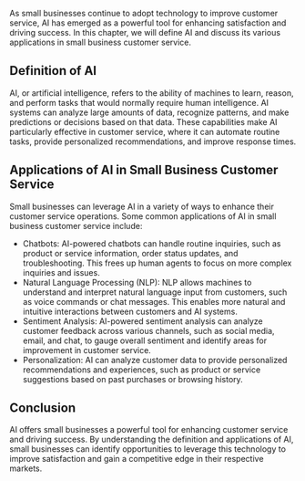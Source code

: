 
As small businesses continue to adopt technology to improve customer service, AI has emerged as a powerful tool for enhancing satisfaction and driving success. In this chapter, we will define AI and discuss its various applications in small business customer service.

Definition of AI
----------------

AI, or artificial intelligence, refers to the ability of machines to learn, reason, and perform tasks that would normally require human intelligence. AI systems can analyze large amounts of data, recognize patterns, and make predictions or decisions based on that data. These capabilities make AI particularly effective in customer service, where it can automate routine tasks, provide personalized recommendations, and improve response times.

Applications of AI in Small Business Customer Service
-----------------------------------------------------

Small businesses can leverage AI in a variety of ways to enhance their customer service operations. Some common applications of AI in small business customer service include:

* Chatbots: AI-powered chatbots can handle routine inquiries, such as product or service information, order status updates, and troubleshooting. This frees up human agents to focus on more complex inquiries and issues.
* Natural Language Processing (NLP): NLP allows machines to understand and interpret natural language input from customers, such as voice commands or chat messages. This enables more natural and intuitive interactions between customers and AI systems.
* Sentiment Analysis: AI-powered sentiment analysis can analyze customer feedback across various channels, such as social media, email, and chat, to gauge overall sentiment and identify areas for improvement in customer service.
* Personalization: AI can analyze customer data to provide personalized recommendations and experiences, such as product or service suggestions based on past purchases or browsing history.

Conclusion
----------

AI offers small businesses a powerful tool for enhancing customer service and driving success. By understanding the definition and applications of AI, small businesses can identify opportunities to leverage this technology to improve satisfaction and gain a competitive edge in their respective markets.
